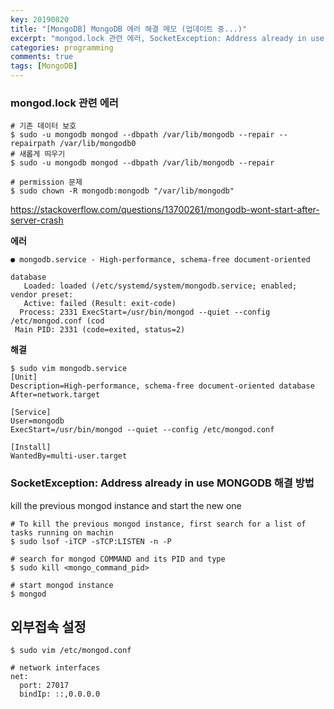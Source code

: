 ```yaml
---
key: 20190820
title: "[MongoDB] MongoDB 에러 해결 메모 (업데이트 중...)"
excerpt: "mongod.lock 관련 에러, SocketException: Address already in use MONGODB 에러 해결 메모"
categories: programming
comments: true
tags: [MongoDB]
---
```


### mongod.lock 관련 에러

```shell
# 기존 데이터 보호
$ sudo -u mongodb mongod --dbpath /var/lib/mongodb --repair --repairpath /var/lib/mongodb0
# 새롭게 띄우기
$ sudo -u mongodb mongod --dbpath /var/lib/mongodb --repair

# permission 문제
$ sudo chown -R mongodb:mongodb "/var/lib/mongodb"
```

<https://stackoverflow.com/questions/13700261/mongodb-wont-start-after-server-crash>



**에러**

```shell
● mongodb.service - High-performance, schema-free document-oriented 
 
database
   Loaded: loaded (/etc/systemd/system/mongodb.service; enabled; vendor preset: 
   Active: failed (Result: exit-code) 
  Process: 2331 ExecStart=/usr/bin/mongod --quiet --config /etc/mongod.conf (cod
 Main PID: 2331 (code=exited, status=2)
```



**해결**

```shell
$ sudo vim mongodb.service
[Unit]
Description=High-performance, schema-free document-oriented database
After=network.target
 
[Service]
User=mongodb
ExecStart=/usr/bin/mongod --quiet --config /etc/mongod.conf
  
[Install]
WantedBy=multi-user.target
```



### SocketException: Address already in use MONGODB 해결 방법

kill the previous mongod instance and start the new one

```
# To kill the previous mongod instance, first search for a list of tasks running on machin
$ sudo lsof -iTCP -sTCP:LISTEN -n -P

# search for mongod COMMAND and its PID and type
$ sudo kill <mongo_command_pid>

# start mongod instance
$ mongod
```



## 외부접속 설정

```
$ sudo vim /etc/mongod.conf

# network interfaces
net:
  port: 27017
  bindIp: ::,0.0.0.0
```